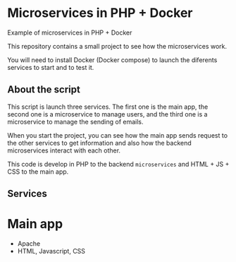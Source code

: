 # Microservices in PHP + Docker
Example of microservices in PHP + Docker

This repository contains a small project to see how the microservices work. 

You will need to install Docker (Docker compose) to launch the diferents services to start and to test it.

## About the script

This script is launch three services. The first one is the main app, the second one is a microservice to manage users, and the third one is a microservice to manage the sending of emails.

When you start the project, you can see how the main app sends request to the other services to get information and also how the backend microservices interact with each other.

This code is develop in PHP to the backend `microservices` and HTML + JS + CSS to the main app.

## Services

# Main app
  - Apache
  - HTML, Javascript, CSS



  

